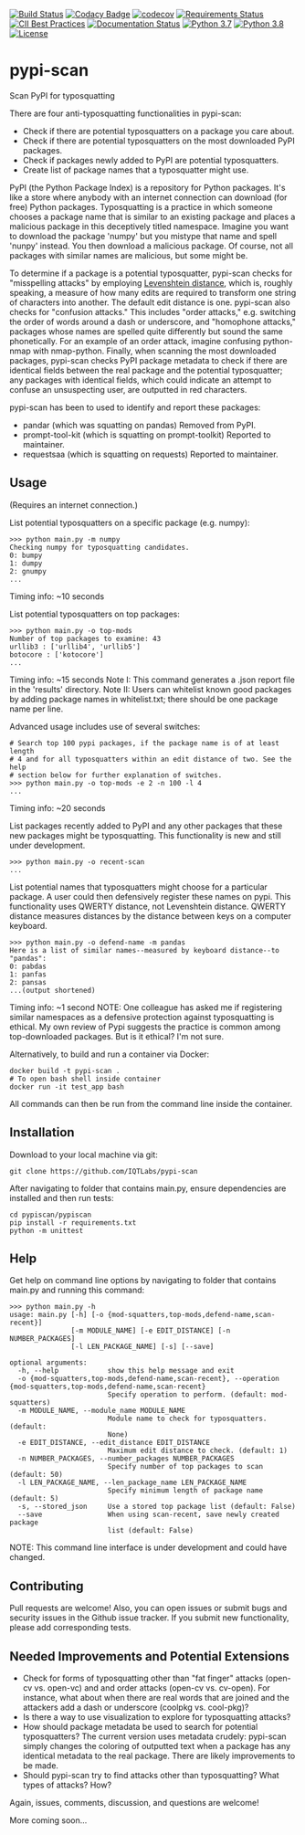 [![Build Status](https://travis-ci.com/IQTLabs/pypi-scan.svg?branch=master)](https://travis-ci.com/IQTLabs/pypi-scan)
[![Codacy Badge](https://app.codacy.com/project/badge/Grade/d1731169a12d42da81da02b249ca069c)](https://www.codacy.com/manual/jmeyers/pypi-scan?utm_source=github.com&amp;utm_medium=referral&amp;utm_content=jspeed-meyers/pypi-scan&amp;utm_campaign=Badge_Grade)
[![codecov](https://codecov.io/gh/IQTLabs/pypi-scan/branch/master/graph/badge.svg)](https://codecov.io/gh/IQTLabs/pypi-scan)
[![Requirements Status](https://requires.io/github/IQTLabs/pypi-scan/requirements.svg?branch=master)](https://requires.io/github/IQTLabs/pypi-scan/requirements/?branch=master)
[![CII Best Practices](https://bestpractices.coreinfrastructure.org/projects/4133/badge)](https://bestpractices.coreinfrastructure.org/projects/4133)
[![Documentation Status](https://readthedocs.org/projects/pypi-scan/badge/?version=latest)](https://pypi-scan.readthedocs.io/en/latest/?badge=latest)
[![Python 3.7](https://img.shields.io/badge/python-3.7-blue.svg)](https://www.python.org/downloads/release/python-360/)
[![Python 3.8](https://img.shields.io/badge/python-3.8-blue.svg)](https://www.python.org/downloads/release/python-360/)
[![License](https://img.shields.io/badge/License-Apache%202.0-blue.svg)](https://opensource.org/licenses/Apache-2.0)


# pypi-scan
Scan PyPI for typosquatting

There are four anti-typosquatting functionalities in pypi-scan:

-  Check if there are potential typosquatters on a package you care about.
-  Check if there are potential typosquatters on the most downloaded PyPI packages.
-  Check if packages newly added to PyPI are potential typosquatters.
-  Create list of package names that a typosquatter might use.

PyPI (the Python Package Index) is a repository for Python packages. It's like
a store where anybody with an internet connection can download (for free) Python
packages. Typosquatting is a practice in which someone chooses a package name
that is similar to an existing package and places a malicious package in this
deceptively titled namespace. Imagine you want to download the package 'numpy'
but you mistype that name and spell 'nunpy' instead. You then download a
malicious package. Of course, not all packages with similar names are malicious,
but some might be.

To determine if a package is a potential typosquatter, pypi-scan checks
for "misspelling attacks" by employing
[Levenshtein distance](https://en.wikipedia.org/wiki/Levenshtein_distance),
which is, roughly speaking, a measure of how many edits are required to
transform one string of characters into another. The default edit distance
is one. pypi-scan also checks for "confusion attacks." This includes
"order attacks," e.g. switching the order of words around a dash or
underscore, and "homophone attacks," packages whose names are spelled
quite differently but sound the same phonetically. For an example of
an order attack, imagine confusing python-nmap with nmap-python.
Finally, when scanning the most downloaded packages,
pypi-scan checks PyPI package metadata to check if there are identical
fields between the real package and the potential typosquatter; any
packages with identical fields, which could indicate an attempt to confuse
an unsuspecting user, are outputted in red characters.

pypi-scan has been to used to identify and report these packages:
- pandar (which was squatting on pandas) Removed from PyPI.
- prompt-tool-kit (which is squatting on prompt-toolkit) Reported to maintainer.
- requestsaa (which is squatting on requests) Reported to maintainer.

## Usage
(Requires an internet connection.)

List potential typosquatters on a specific package (e.g. numpy):
```
>>> python main.py -m numpy
Checking numpy for typosquatting candidates.
0: bumpy
1: dumpy
2: gnumpy
...
```
Timing info: ~10 seconds

List potential typosquatters on top packages:
```
>>> python main.py -o top-mods
Number of top packages to examine: 43
urllib3 : ['urllib4', 'urllib5']
botocore : ['kotocore']
...
```
Timing info: ~15 seconds
Note I: This command generates a .json report file in the 'results' directory.
Note II: Users can whitelist known good packages by adding package names in
whitelist.txt; there should be one package name per line.

Advanced usage includes use of several switches:
```
# Search top 100 pypi packages, if the package name is of at least length
# 4 and for all typosquatters within an edit distance of two. See the help
# section below for further explanation of switches.
>>> python main.py -o top-mods -e 2 -n 100 -l 4
...
```
Timing info: ~20 seconds

List packages recently added to PyPI and any other packages that these new
packages might be typosquatting. This functionality is new and still
under development.
```
>>> python main.py -o recent-scan
...
```

List potential names that typosquatters might choose for a particular package.
A user could then defensively register these names on pypi. This functionality uses
QWERTY distance, not Levenshtein distance. QWERTY distance measures distances by
the distance between keys on a computer keyboard.
```
>>> python main.py -o defend-name -m pandas
Here is a list of similar names--measured by keyboard distance--to "pandas":
0: pabdas
1: panfas
2: pansas
...(output shortened)
```
Timing info: ~1 second
NOTE: One colleague has asked me if registering similar namespaces as a defensive
protection against typosquatting is ethical. My own review of Pypi suggests the practice
is common among top-downloaded packages. But is it ethical? I'm not sure.

Alternatively, to build and run a container via Docker:
```
docker build -t pypi-scan .
# To open bash shell inside container
docker run -it test_app bash
```
All commands can then be run from the command line inside the container.

## Installation

Download to your local machine via git:
```
git clone https://github.com/IQTLabs/pypi-scan
```

After navigating to folder that contains main.py, ensure dependencies are
installed and then run tests:
```
cd pypiscan/pypiscan
pip install -r requirements.txt
python -m unittest
```

## Help

Get help on command line options by navigating to folder that contains main.py
and running this command:
```
>>> python main.py -h
usage: main.py [-h] [-o {mod-squatters,top-mods,defend-name,scan-recent}]
               [-m MODULE_NAME] [-e EDIT_DISTANCE] [-n NUMBER_PACKAGES]
               [-l LEN_PACKAGE_NAME] [-s] [--save]

optional arguments:
  -h, --help            show this help message and exit
  -o {mod-squatters,top-mods,defend-name,scan-recent}, --operation {mod-squatters,top-mods,defend-name,scan-recent}
                        Specify operation to perform. (default: mod-squatters)
  -m MODULE_NAME, --module_name MODULE_NAME
                        Module name to check for typosquatters. (default:
                        None)
  -e EDIT_DISTANCE, --edit_distance EDIT_DISTANCE
                        Maximum edit distance to check. (default: 1)
  -n NUMBER_PACKAGES, --number_packages NUMBER_PACKAGES
                        Specify number of top packages to scan (default: 50)
  -l LEN_PACKAGE_NAME, --len_package_name LEN_PACKAGE_NAME
                        Specify minimum length of package name (default: 5)
  -s, --stored_json     Use a stored top package list (default: False)
  --save                When using scan-recent, save newly created package
                        list (default: False)
```
NOTE: This command line interface is under development and could have changed.

## Contributing

Pull requests are welcome! Also, you can open issues or submit bugs and
security issues in the Github issue tracker. If you submit new functionality,
please add corresponding tests.

## Needed Improvements and Potential Extensions

- Check for forms of typosquatting other than "fat finger" attacks (open-cv
  vs. open-vc) and and order attacks (open-cv vs. cv-open). For instance,
  what about when there are real words that are joined and the attackers
  add a dash or underscore (coolpkg vs. cool-pkg)?
- Is there a way to use visualization to explore for typosquatting attacks?
- How should package metadata be used to search for potential typosquatters?
  The current version uses metadata crudely: pypi-scan simply changes the
  coloring of outputted text when a package has any identical metadata to
  the real package. There are likely improvements to be made.
- Should pypi-scan try to find attacks other than typosquatting? What types
  of attacks? How?

Again, issues, comments, discussion, and questions are welcome!

More coming soon...
